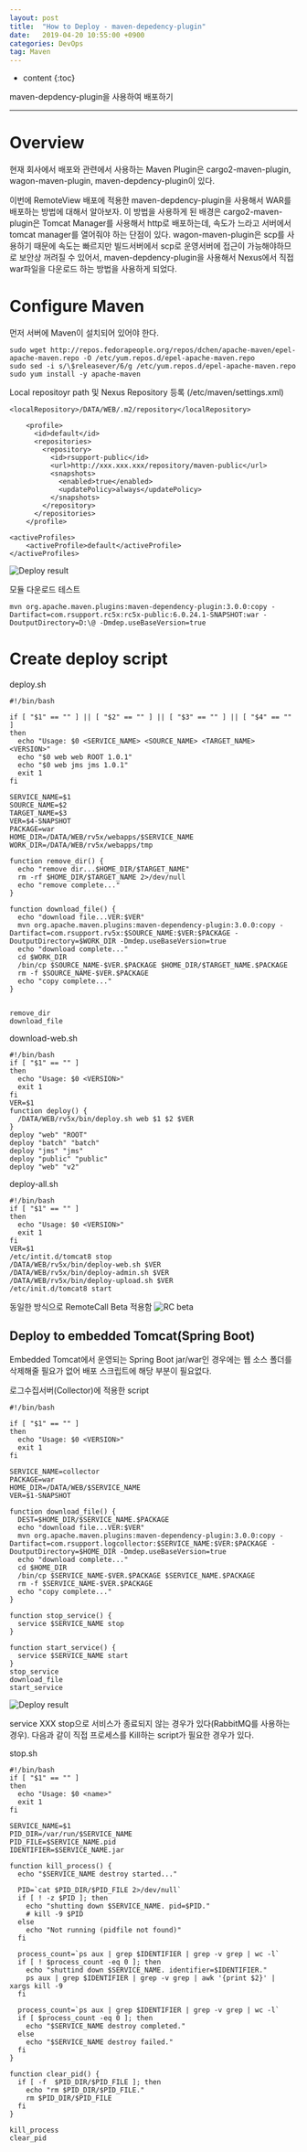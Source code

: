 ```yaml
---
layout: post
title:  "How to Deploy - maven-depedency-plugin"
date:   2019-04-20 10:55:00 +0900
categories: DevOps
tag: Maven
---
```


* content
{:toc}


maven-depdency-plugin을 사용하여 배포하기


------------

# Overview

현재 회사에서 배포와 관련에서 사용하는 Maven Plugin은 cargo2-maven-plugin, wagon-maven-plugin, maven-depdency-plugin이 있다.
 
이번에 RemoteView 배포에 적용한 maven-depdency-plugin을 사용해서 WAR를 배포하는 방법에 대해서 알아보자.
이 방법을 사용하게 된 배경은 cargo2-maven-plugin은 Tomcat Manager를 사용해서 http로 배포하는데, 속도가 느라고 서버에서 tomcat manager를 열어줘야 하는 단점이 있다. wagon-maven-plugin은 scp를 사용하기 때문에 속도는 빠르지만 빌드서버에서 scp로 운영서버에 접근이 가능해야하므로 보안상 꺼려질 수 있어서, maven-depdency-plugin을 사용해서 Nexus에서 직접 war파일을 다운로드 하는 방법을 사용하게 되었다.


# Configure Maven

먼저 서버에  Maven이 설치되어 있어야 한다.
```
sudo wget http://repos.fedorapeople.org/repos/dchen/apache-maven/epel-apache-maven.repo -O /etc/yum.repos.d/epel-apache-maven.repo
sudo sed -i s/\$releasever/6/g /etc/yum.repos.d/epel-apache-maven.repo
sudo yum install -y apache-maven
```

 Local repositoyr path 및 Nexus Repository 등록 (/etc/maven/settings.xml)
```
<localRepository>/DATA/WEB/.m2/repository</localRepository>
```
```
    <profile>
      <id>default</id>
      <repositories>
        <repository>
          <id>rsupport-public</id>
          <url>http://xxx.xxx.xxx/repository/maven-public</url>
          <snapshots>
            <enabled>true</enabled>
            <updatePolicy>always</updatePolicy>
          </snapshots>          
        </repository>
      </repositories>
    </profile>
```
```
<activeProfiles>
    <activeProfile>default</activeProfile>
</activeProfiles>
```
![Deploy result]({{site.url}}/assets/images/maven-installed-version.png)


모듈 다운로드 테스트
```
mvn org.apache.maven.plugins:maven-dependency-plugin:3.0.0:copy -Dartifact=com.rsupport.rc5x:rc5x-public:6.0.24.1-SNAPSHOT:war -DoutputDirectory=D:\@ -Dmdep.useBaseVersion=true
```

# Create deploy script

deploy.sh
```
#!/bin/bash

if [ "$1" == "" ] || [ "$2" == "" ] || [ "$3" == "" ] || [ "$4" == "" ]
then
  echo "Usage: $0 <SERVICE_NAME> <SOURCE_NAME> <TARGET_NAME> <VERSION>"
  echo "$0 web web ROOT 1.0.1"
  echo "$0 web jms jms 1.0.1"
  exit 1
fi

SERVICE_NAME=$1
SOURCE_NAME=$2
TARGET_NAME=$3
VER=$4-SNAPSHOT
PACKAGE=war
HOME_DIR=/DATA/WEB/rv5x/webapps/$SERVICE_NAME
WORK_DIR=/DATA/WEB/rv5x/webapps/tmp

function remove_dir() {
  echo "remove dir...$HOME_DIR/$TARGET_NAME"
  rm -rf $HOME_DIR/$TARGET_NAME 2>/dev/null
  echo "remove complete..."
}

function download_file() {
  echo "download file...VER:$VER"
  mvn org.apache.maven.plugins:maven-dependency-plugin:3.0.0:copy -Dartifact=com.rsupport.rv5x:$SOURCE_NAME:$VER:$PACKAGE -DoutputDirectory=$WORK_DIR -Dmdep.useBaseVersion=true
  echo "download complete..."
  cd $WORK_DIR
  /bin/cp $SOURCE_NAME-$VER.$PACKAGE $HOME_DIR/$TARGET_NAME.$PACKAGE
  rm -f $SOURCE_NAME-$VER.$PACKAGE
  echo "copy complete..."
}


remove_dir
download_file
```
download-web.sh
```
#!/bin/bash
if [ "$1" == "" ]
then
  echo "Usage: $0 <VERSION>"
  exit 1
fi
VER=$1
function deploy() {
  /DATA/WEB/rv5x/bin/deploy.sh web $1 $2 $VER
}
deploy "web" "ROOT"
deploy "batch" "batch"
deploy "jms" "jms"
deploy "public" "public"
deploy "web" "v2"
```
deploy-all.sh
```
#!/bin/bash
if [ "$1" == "" ]
then
  echo "Usage: $0 <VERSION>"
  exit 1
fi
VER=$1
/etc/intit.d/tomcat8 stop
/DATA/WEB/rv5x/bin/deploy-web.sh $VER
/DATA/WEB/rv5x/bin/deploy-admin.sh $VER
/DATA/WEB/rv5x/bin/deploy-upload.sh $VER
/etc/init.d/tomcat8 start
```
동일한 방식으로 RemoteCall Beta 적용함
![RC beta]({{site.url}}/assets/images/deploy-rc-shell.png)


## Deploy to embedded Tomcat(Spring Boot)

Embedded Tomcat에서 운영되는 Spring Boot jar/war인 경우에는 웹 소스 폴더를 삭제해줄 필요가 없어 배포 스크립트에 해당 부분이 필요없다.


로그수집서버(Collector)에 적용한 script
```
#!/bin/bash

if [ "$1" == "" ]
then
  echo "Usage: $0 <VERSION>"
  exit 1
fi

SERVICE_NAME=collector
PACKAGE=war
HOME_DIR=/DATA/WEB/$SERVICE_NAME
VER=$1-SNAPSHOT

function download_file() {
  DEST=$HOME_DIR/$SERVICE_NAME.$PACKAGE
  echo "download file...VER:$VER"
  mvn org.apache.maven.plugins:maven-dependency-plugin:3.0.0:copy -Dartifact=com.rsupport.logcollector:$SERVICE_NAME:$VER:$PACKAGE -DoutputDirectory=$HOME_DIR -Dmdep.useBaseVersion=true
  echo "download complete..."
  cd $HOME_DIR
  /bin/cp $SERVICE_NAME-$VER.$PACKAGE $SERVICE_NAME.$PACKAGE
  rm -f $SERVICE_NAME-$VER.$PACKAGE
  echo "copy complete..."
}

function stop_service() {
  service $SERVICE_NAME stop
}

function start_service() {
  service $SERVICE_NAME start
}
stop_service
download_file
start_service
```

![Deploy result]({{site.url}}/assets/images/collector-deploy-result.png)

service XXX stop으로 서비스가 종료되지 않는 경우가 있다(RabbitMQ를 사용하는 경우). 다음과 같이 직접 프로세스를 Kill하는 script가 필요한 경우가 있다.

stop.sh
```
#!/bin/bash
if [ "$1" == "" ]
then
  echo "Usage: $0 <name>"
  exit 1
fi

SERVICE_NAME=$1
PID_DIR=/var/run/$SERVICE_NAME
PID_FILE=$SERVICE_NAME.pid
IDENTIFIER=$SERVICE_NAME.jar

function kill_process() {
  echo "$SERVICE_NAME destroy started..."

  PID=`cat $PID_DIR/$PID_FILE 2>/dev/null`
  if [ ! -z $PID ]; then
    echo "shutting down $SERVICE_NAME. pid=$PID."
    # kill -9 $PID
  else
    echo "Not running (pidfile not found)"
  fi

  process_count=`ps aux | grep $IDENTIFIER | grep -v grep | wc -l`
  if [ ! $process_count -eq 0 ]; then
    echo "shuttind down $SERVICE_NAME. identifier=$IDENTIFIER."
    ps aux | grep $IDENTIFIER | grep -v grep | awk '{print $2}' | xargs kill -9
  fi

  process_count=`ps aux | grep $IDENTIFIER | grep -v grep | wc -l`
  if [ $process_count -eq 0 ]; then
    echo "$SERVICE_NAME destroy completed."
  else
    echo "$SERVICE_NAME destroy failed."
  fi
}

function clear_pid() {
  if [ -f  $PID_DIR/$PID_FILE ]; then
    echo "rm $PID_DIR/$PID_FILE."
    rm $PID_DIR/$PID_FILE
  fi
}

kill_process
clear_pid
```
